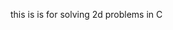 this is is for solving 2d problems in C



































































































